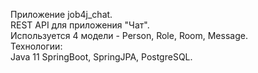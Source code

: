 Приложение job4j_chat.
<br />
REST API для приложения "Чат".
<br />
Используется 4 модели - Person, Role, Room, Message.
<br />
Технологии:
<br />
Java 11 SpringBoot, SpringJPA, PostgreSQL.


